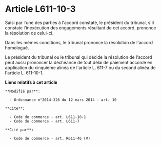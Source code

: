 # Article L611-10-3

Saisi par l'une des parties à l'accord constaté, le président du tribunal, s'il constate l'inexécution des engagements
résultant de cet accord, prononce la résolution de celui-ci. 

Dans les mêmes conditions, le tribunal prononce la résolution de l'accord homologué. 

Le président du tribunal ou le tribunal qui décide la résolution de l'accord peut aussi prononcer la déchéance de tout délai
de paiement accordé en application du cinquième alinéa de l'article L. 611-7 ou du second alinéa de l'article L. 611-10-1.

**Liens relatifs à cet article**

	**Modifié par**:

	  - Ordonnance n°2014-326 du 12 mars 2014 - art. 10

	**Cite**:

	  - Code de commerce - art. L611-10-1
	  - Code de commerce - art. L611-7

	**Cité par**:

	  - Code de commerce - art. R611-46 (V)

